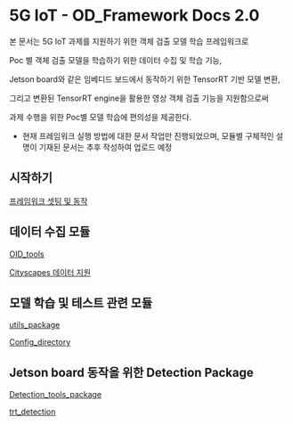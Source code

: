 # 5G IoT - OD_Framework Docs 2.0

본 문서는 5G IoT 과제를 지원하기 위한 객체 검출 모델 학습 프레임워크로

Poc 별 객체 검출 모델을 학습하기 위한 데이터 수집 및 학습 기능,

Jetson board와 같은 임베디드 보드에서 동작하기 위한 TensorRT 기반 모델 변환,

그리고 변환된 TensorRT engine을 활용한 영상 객체 검출 기능을 지원함으로써 

과제 수행을 위한 Poc별 모델 학습에 편의성을 제공한다. 

* 현재 프레임워크 실행 방법에 대한 문서 작업만 진행되었으며, 모듈별 구체적인 설명이 기재된 문서는 추후 작성하여 업로드 예정

## 시작하기

[프레임워크 셋팅 및 동작 ](Documentation/framework_setting.md)

## 데이터 수집 모듈

[OID_tools](Documentation/OID_tools.md)

[Cityscapes 데이터 지원 ](Documentation/Cityscape_module.md)

## 모델 학습 및 테스트 관련 모듈

[utils_package ](Documentation/utils_package.md)

[Config_directory ](Documentation/Config_directory.md)

## Jetson board 동작을 위한 Detection Package

[Detection_tools_package ](Documentation/Detection_tools_package.md)

[trt_detection](Documentation/trt_detection.md)
